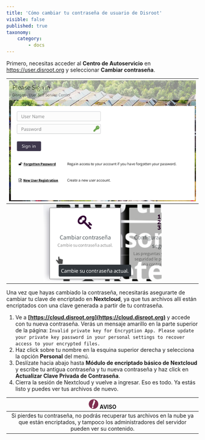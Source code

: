 ```yaml
---
title: 'Cómo cambiar tu contraseña de usuario de Disroot'
visible: false
published: true
taxonomy:
    category:
        - docs
---
```


Primero, necesitas acceder al **Centro de Autoservicio** en https://user.disroot.org y seleccionar **Cambiar contraseña**.

|![](en/user.png)|
|:--:|
|![](es/cambio.png)|

Una vez que hayas cambiado la contraseña, necesitarás asegurarte de cambiar tu clave de encriptado en **Nextcloud**, ya que tus archivos allí están encriptados con una clave generada a partir de tu contraseña.
1. Ve a **[https://cloud.disroot.org](https://cloud.disroot.org)** y accede con tu nueva contraseña.
Verás un mensaje amarillo en la parte superior de la página:
`Invalid private key for Encryption App. Please update your private key password in your personal settings to recover access to your encrypted files.`
2. Haz click sobre tu nombre en la esquina superior derecha y selecciona la opción **Personal** del menú.
3. Deslízate hacia abajo hasta **Módulo de encriptado básico de Nextcloud** y escribe tu antigua contraseña y tu nueva contraseña y haz click en **Actualizar Clave Privada de Contraseña**.
4. Cierra la sesión de Nextcloud y vuelve a ingresar. Eso es todo. Ya estás listo y puedes ver tus archivos de nuevo.

|![](en/note.png) **AVISO**|
|:--:|
|Si pierdes tu contraseña, no podrás recuperar tus archivos en la nube ya que están encriptados, y tampoco los administradores del servidor pueden ver su contenido. |
